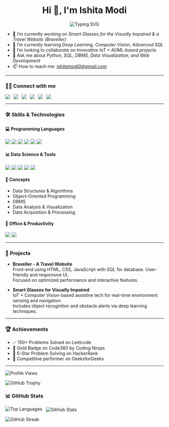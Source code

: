 <h1 align="center">Hi 👋, I'm Ishita Modi</h1>
<p align="center">
  <img src="https://readme-typing-svg.herokuapp.com?font=Fira+Code&size=17&pause=1000&center=true&vCenter=true&color=36BCF7&width=500&lines=A+Tech+Enthusiast+and+Problem+Solver+from+India" alt="Typing SVG" />
</p>

- 🔭 I’m currently working on *Smart Glasses for the Visually Impaired & a Travel Website (Braveller)*  
- 🌱 I’m currently learning *Deep Learning, Computer Vision, Advanced SQL*  
- 👯 I’m looking to collaborate on *Innovative IoT + AI/ML-based projects*  
- 💬 Ask me about *Python, SQL, DBMS, Data Visualization, and Web Development*  
- 📫 How to reach me: *ishitamodi0@gmail.com*

---

### 🧑‍💻 Connect with me

<div style="display: flex; flex-wrap: wrap; gap: 10px;">
  <a href="https://www.linkedin.com/in/ishita-modi-155676341/" target="_blank">
    <img src="https://img.shields.io/badge/-LinkedIn-0077B5?logo=linkedin&logoColor=white" />
  </a>
  <a href="https://github.com/ishita230105" target="_blank">
    <img src="https://img.shields.io/badge/-GitHub-181717?logo=github&logoColor=white" />
  </a>
  <a href="https://leetcode.com/u/ishita2301/" target="_blank">
    <img src="https://img.shields.io/badge/-LeetCode-FFA116?logo=leetcode&logoColor=black" />
  </a>
  <a href="https://www.hackerrank.com/profile/IOT2201641550051" target="_blank">
    <img src="https://img.shields.io/badge/-HackerRank-2EC866?logo=hackerrank&logoColor=white" />
  </a>
  <a href="https://www.naukri.com/code360/profile/ishitamodi" target="_blank">
    <img src="https://img.shields.io/badge/-Code360-1F8ACB?logo=codingninjas&logoColor=white" />
  </a>
  <a href="https://www.geeksforgeeks.org/user/ishitavw6v/" target="_blank">
    <img src="https://img.shields.io/badge/-GeeksforGeeks-0F9D58?logo=geeksforgeeks&logoColor=white" />
  </a>
</div>

---

### 🛠 Skills & Technologies

#### 💻 Programming Languages  
<img src="https://img.shields.io/badge/-Python-blue?logo=python&logoColor=white" />
<img src="https://img.shields.io/badge/-SQL-4479A1?logo=sqlite&logoColor=white" />
<img src="https://img.shields.io/badge/-Java-007396?logo=java&logoColor=white" />
<img src="https://img.shields.io/badge/-JavaScript-F7DF1E?logo=javascript&logoColor=black" />
<img src="https://img.shields.io/badge/-HTML5-E34F26?logo=html5&logoColor=white" />
<img src="https://img.shields.io/badge/-CSS3-1572B6?logo=css3&logoColor=white" />

#### 📊 Data Science & Tools  
<img src="https://img.shields.io/badge/-Pandas-150458?logo=pandas&logoColor=white" />
<img src="https://img.shields.io/badge/-NumPy-013243?logo=numpy&logoColor=white" />
<img src="https://img.shields.io/badge/-Matplotlib-11557C?logo=python&logoColor=white" />
<img src="https://img.shields.io/badge/-Git-F05032?logo=git&logoColor=white" />
<img src="https://img.shields.io/badge/-GitHub-181717?logo=github&logoColor=white" />

#### 📂 Concepts  
- Data Structures & Algorithms  
- Object-Oriented Programming  
- DBMS  
- Data Analysis & Visualization  
- Data Acquisition & Processing  

#### 🧰 Office & Productivity  
<img src="https://img.shields.io/badge/-MS%20Excel-D83B01?logo=microsoft-excel&logoColor=white" />
<img src="https://img.shields.io/badge/-Google%20Suite-4285F4?logo=google&logoColor=white" />

---

### 💼 Projects

- **Braveller - A Travel Website**  
  Front-end using HTML, CSS, JavaScript with SQL for database. User-friendly and responsive UI.  
  Focused on optimized performance and interactive features.

- **Smart Glasses for Visually Impaired**  
  IoT + Computer Vision-based assistive tech for real-time environment sensing and navigation.  
  Includes object recognition and obstacle alerts via deep learning techniques.

---

### 🏆 Achievements

- ✅ 150+ Problems Solved on Leetcode  
- 🥇 Gold Badge on Code360 by Coding Ninjas  
- 🌟 5-Star Problem Solving on HackerRank  
- 🏅 Competitive performer on GeeksforGeeks

---

<p align="left">
  <img src="https://komarev.com/ghpvc/?username=ishita230105&label=Profile%20views&color=0e75b6&style=flat" alt="Profile Views" />
</p>

<p align="left">
  <img src="https://github-profile-trophy.vercel.app/?username=ishita230105" alt="GitHub Trophy" />
</p>

### 📊 GitHub Stats

<p>
  <img align="left" src="https://github-readme-stats.vercel.app/api/top-langs?username=ishita230105&show_icons=true&locale=en&layout=compact" alt="Top Languages" />
</p>

<p>&nbsp;
  <img align="center" src="https://github-readme-stats.vercel.app/api?username=ishita230105&show_icons=true&locale=en" alt="GitHub Stats" />
</p>

<p>
  <img align="center" src="https://github-readme-streak-stats.herokuapp.com/?user=ishita230105&" alt="GitHub Streak" />
</p>
